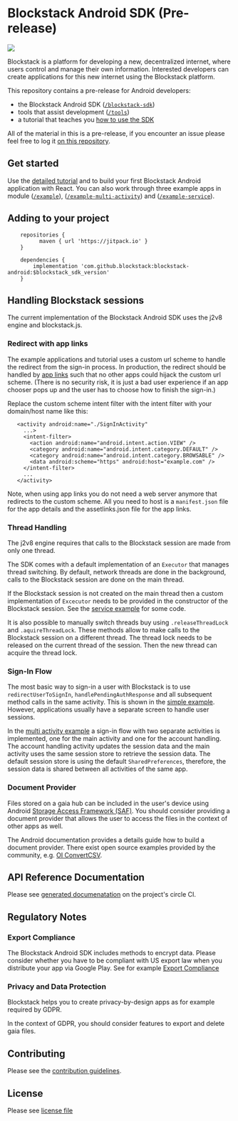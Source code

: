 # Blockstack Android SDK (Pre-release)

[![](https://jitpack.io/v/blockstack/blockstack-android.svg)](https://jitpack.io/#blockstack/blockstack-android)

Blockstack is a platform for developing a new, decentralized internet, where
users control and manage their own information. Interested developers can create
applications for this new internet using the Blockstack platform.

This repository contains a pre-release for Android developers:

- the Blockstack Android SDK ([`/blockstack-sdk`](blockstack-sdk/))
- tools that assist development ([`/tools`](tools/))
- a tutorial that teaches you [how to use the SDK](docs/tutorial.md)


All of the material in this is a pre-release, if you encounter an issue please
feel free to log it [on this
repository](https://github.com/blockstack/blockstack-android/issues).

## Get started

Use the [detailed tutorial](docs/tutorial.md) and to build your first Blockstack
Android application with React. You can also work through three example apps in
module ([`/example`](examples/)),
([`/example-multi-activity`](example-multi-activity/)) and ([`/example-service`](example-service/)).

## Adding to your project
```
    repositories {
          maven { url 'https://jitpack.io' }
    }

    dependencies {
        implementation 'com.github.blockstack:blockstack-android:$blockstack_sdk_version'
    }
```

## Handling Blockstack sessions
The current implementation of the Blockstack Android SDK uses the j2v8 engine and blockstack.js. 

### Redirect with app links
The example applications and tutorial uses a custom url scheme to handle the redirect from the sign-in process. In production, the redirect should be handled by [app links](https://developer.android.com/studio/write/app-link-indexing) such that no other apps could hijack the custom url scheme. (There is no security risk, it is just a bad user experience if an app chooser pops up and the user has to choose how to finish the sign-in.)

Replace the custom scheme intent filter with the intent filter with your domain/host name like this:
```
   <activity android:name="./SignInActivity"
     ...>
     <intent-filter>
       <action android:name="android.intent.action.VIEW" />
       <category android:name="android.intent.category.DEFAULT" />
       <category android:name="android.intent.category.BROWSABLE" />
       <data android:scheme="https" android:host="example.com" />
     </intent-filter>
     ...
   </activity>
```           
   
Note, when using app links you do not need a web server anymore that redirects to the custom scheme. 
All you need to host is a `manifest.json` file for the app details and the assetlinks.json file for the app links.

### Thread Handling
The j2v8 engine requires that calls to the Blockstack session are made from only one thread.

The SDK comes with a default implementation of an `Executor` that manages thread switching. 
By default, network threads are done in the background, calls to the Blockstack session are done
on the main thread.

If the Blockstack session is not created on the main thread then a custom implementation of `Excecutor`
needs to be provided in the constructor of the Blockstack session. See the [service example](/example-service) for some code.   

It is also possible to manually switch threads buy using `.releaseThreadLock` and `.aquireThreadLock`.
These methods allow to make calls to the Blockstack session on a different thread. The thread lock
needs to be released on the current thread of the session. Then the new thread can acquire the thread lock.

### Sign-In Flow
The most basic way to sign-in a user with Blockstack is to use `redirectUserToSignIn`, 
`handlePendingAuthResponse` and all subsequent method calls in the same activity. This is shown in the 
[simple example](/example). However, applications usually have a separate screen to handle user sessions. 

In the [multi activity example](/example-multi-activities) a sign-in flow with two separate activities
is implemented, one for the main activity and one for the account handling.
The account handling activity updates the session data and the main activity
uses the same session store to retrieve the session data. The default
session store is using the default `SharedPreferences`, therefore, the 
session data is shared between all activities of the same app.


### Document Provider
Files stored on a gaia hub can be included in the user's device using
Android [Storage Access Framework (SAF)](https://developer.android.com/guide/topics/providers/document-provider). 
You should consider providing a document provider that allows the user
to access the files in the context of other apps as well.

The Android documentation provides a details guide how to build a 
 document provider. There exist open source examples provided by 
 the community, e.g. [OI ConvertCSV](https://github.com/openintents/convertcsv).



## API Reference Documentation
Please see [generated documenatation](https://124-124568327-gh.circle-artifacts.com/0/javadoc/blockstack-sdk/index.html)
on the project's circle CI.

## Regulatory Notes

### Export Compliance
The Blockstack Android SDK includes methods to encrypt data. 
Please consider whether you have to be compliant with US export law 
when you distribute your app via Google Play. See for example [Export Compliance](https://support.google.com/googleplay/android-developer/answer/113770?hl=en)

### Privacy and Data Protection
Blockstack helps you to create privacy-by-design apps as for example 
required by GDPR. 

In the context of GDPR, you should consider features 
to export and delete gaia files.


## Contributing
Please see the [contribution guidelines](CONTRIBUTING.md).

## License
Please see [license file](LICENSE)
